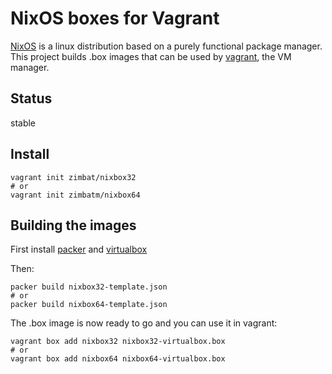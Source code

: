 NixOS boxes for Vagrant
=======================

[NixOS](http://nixos.org) is a linux distribution based on a purely functional
package manager. This project builds .box images that can be used by
[vagrant](http://vagrantup.com), the VM manager.

Status
------

stable

Install
-------

```
vagrant init zimbat/nixbox32
# or
vagrant init zimbatm/nixbox64
```

Building the images
-------------------

First install [packer](http://packer.io) and
[virtualbox](https://www.virtualbox.org/)

Then:

```
packer build nixbox32-template.json
# or
packer build nixbox64-template.json
```

The .box image is now ready to go and you can use it in vagrant:

```
vagrant box add nixbox32 nixbox32-virtualbox.box
# or
vagrant box add nixbox64 nixbox64-virtualbox.box
```

